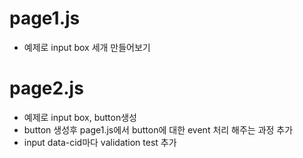 # page1.js
* 예제로 input box 세개 만들어보기 

# page2.js
* 예제로 input box, button생성
* button 생성후 page1.js에서 button에 대한 event 처리 해주는 과정 추가
* input data-cid마다 validation test 추가